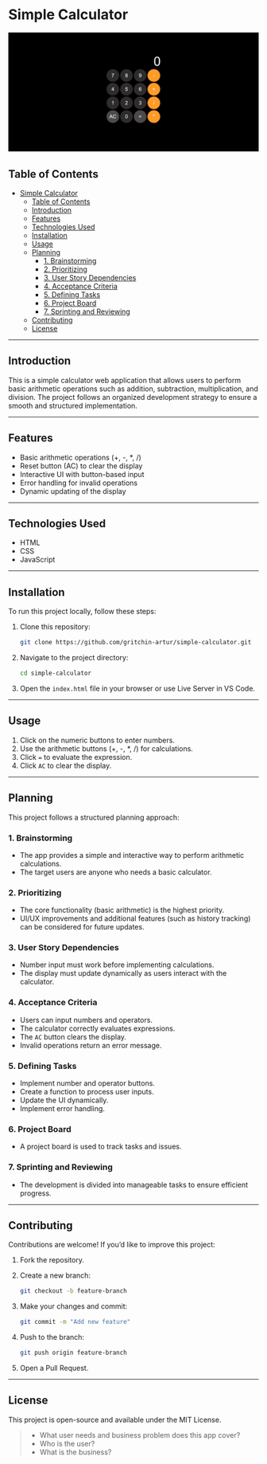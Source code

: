 # Simple Calculator

![Calculator Preview](./planning/img/simple-calculator.png)

## Table of Contents

- [Simple Calculator](#simple-calculator)
  - [Table of Contents](#table-of-contents)
  - [Introduction](#introduction)
  - [Features](#features)
  - [Technologies Used](#technologies-used)
  - [Installation](#installation)
  - [Usage](#usage)
  - [Planning](#planning)
    - [1. Brainstorming](#1-brainstorming)
    - [2. Prioritizing](#2-prioritizing)
    - [3. User Story Dependencies](#3-user-story-dependencies)
    - [4. Acceptance Criteria](#4-acceptance-criteria)
    - [5. Defining Tasks](#5-defining-tasks)
    - [6. Project Board](#6-project-board)
    - [7. Sprinting and Reviewing](#7-sprinting-and-reviewing)
  - [Contributing](#contributing)
  - [License](#license)

---

## Introduction

This is a simple calculator web application that allows users to perform basic
arithmetic operations such as addition, subtraction, multiplication, and
division. The project follows an organized development strategy to ensure a
smooth and structured implementation.

---

## Features

- Basic arithmetic operations (+, -, \*, /)
- Reset button (AC) to clear the display
- Interactive UI with button-based input
- Error handling for invalid operations
- Dynamic updating of the display

---

## Technologies Used

- HTML
- CSS
- JavaScript

---

## Installation

To run this project locally, follow these steps:

1. Clone this repository:

   ```sh
   git clone https://github.com/gritchin-artur/simple-calculator.git
   ```

2. Navigate to the project directory:

   ```sh
   cd simple-calculator
   ```

3. Open the `index.html` file in your browser or use Live Server in VS Code.

---

## Usage

1. Click on the numeric buttons to enter numbers.
2. Use the arithmetic buttons (+, -, \*, /) for calculations.
3. Click `=` to evaluate the expression.
4. Click `AC` to clear the display.

---

## Planning

This project follows a structured planning approach:

### 1. Brainstorming

- The app provides a simple and interactive way to perform arithmetic calculations.
- The target users are anyone who needs a basic calculator.

### 2. Prioritizing

- The core functionality (basic arithmetic) is the highest priority.
- UI/UX improvements and additional features (such as history tracking) can
  be considered for future updates.

### 3. User Story Dependencies

- Number input must work before implementing calculations.
- The display must update dynamically as users interact with the calculator.

### 4. Acceptance Criteria

- Users can input numbers and operators.
- The calculator correctly evaluates expressions.
- The `AC` button clears the display.
- Invalid operations return an error message.

### 5. Defining Tasks

- Implement number and operator buttons.
- Create a function to process user inputs.
- Update the UI dynamically.
- Implement error handling.

### 6. Project Board

- A project board is used to track tasks and issues.

### 7. Sprinting and Reviewing

- The development is divided into manageable tasks to ensure efficient progress.

---

## Contributing

Contributions are welcome! If you’d like to improve this project:

1. Fork the repository.
2. Create a new branch:

   ```sh
   git checkout -b feature-branch
   ```

3. Make your changes and commit:

   ```sh
   git commit -m "Add new feature"
   ```

4. Push to the branch:

   ```sh
   git push origin feature-branch
   ```

5. Open a Pull Request.

---

## License

This project is open-source and available under the MIT License.

> - What user needs and business problem does this app cover?
> - Who is the user?
> - What is the business?
